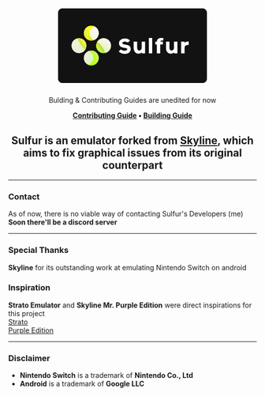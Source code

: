<h1 align="center">
    <a href="https://github.com/skyline-emu/skyline" target="_blank">
        <img height="60%" width="60%" src="https://raw.githubusercontent.com/SoftieDev0/sulfur-assets/main/Sulfur-Banner.png"><br>
    </a>
    <a href="https://github.com/skyline-emu/skyline/actions/workflows/ci.yml" target="_blank">
    </a>
</h1>

<p align="center">Bulding & Contributing Guides are unedited for now</p>

<p align="center">
    <b><a href="CONTRIBUTING.md">Contributing Guide</a> • <a href="BUILDING.md">Building Guide</a></b>
</p>

<h2 align="center">
     Sulfur is an emulator forked from <a href="https://github.com/skyline-emu/skyline">Skyline</a>, which aims to fix graphical issues from its original counterpart
</h2>

---

### Contact
As of now, there is no viable way of contacting Sulfur's Developers (me) <br>
**Soon there'll be a discord server**

---

### Special Thanks
**Skyline** for its outstanding work at emulating Nintendo Switch on android

### Inspiration
**Strato Emulator** and **Skyline Mr. Purple Edition** were direct inspirations for this project <br>
<a href="https://github.com/strato-emu/strato">Strato</a> <br>
<a href="https://github.com/MrPurple666/skyline">Purple Edition</a>

---

### Disclaimer
* **Nintendo Switch** is a trademark of **Nintendo Co., Ltd**
* **Android** is a trademark of **Google LLC**
